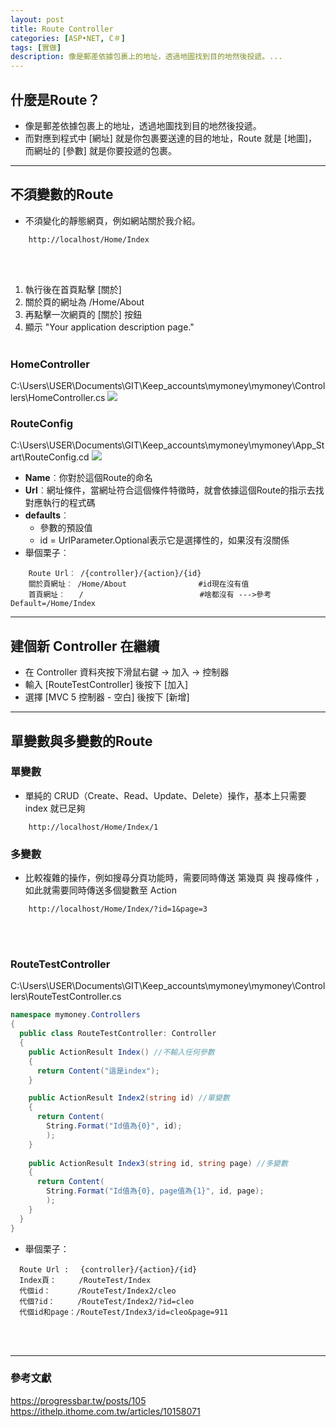 ```yaml
---
layout: post
title: Route Controller
categories: [ASP•NET, C＃]
tags: [實做]
description: 像是郵差依據包裹上的地址，透過地圖找到目的地然後投遞。...
---
```



## 什麼是Route？ 
- 像是郵差依據包裹上的地址，透過地圖找到目的地然後投遞。
- 而對應到程式中 [網址] 就是你包裹要送達的目的地址，Route 就是 [地圖]，而網址的 [參數] 就是你要投遞的包裹。

***

## 不須變數的Route
- 不須變化的靜態網頁，例如網站關於我介紹。
```
    http://localhost/Home/Index
```
<br/><br/>
1. 執行後在首頁點擊 [關於] 
2. 關於頁的網址為 /Home/About
3. 再點擊一次網頁的 [關於] 按鈕
4. 顯示 "Your application description page."
<br/><br/>

### HomeController
C:\Users\USER\Documents\GIT\Keep_accounts\mymoney\mymoney\Controllers\HomeController.cs
![](https://s3.amazonaws.com/notejoy/note_images/146088.2.2018-10-16%20%E4%B8%8A%E5%8D%88%2011-12-18.jpg)
​
### RouteConfig
C:\Users\USER\Documents\GIT\Keep_accounts\mymoney\mymoney\App_Start\RouteConfig.cd
![](https://s3.amazonaws.com/notejoy/note_images/146088.1.2018-10-16%20%E4%B8%8A%E5%8D%88%2011-14-12.jpg)
​
- **Name**︰你對於這個Route的命名
- **Url**︰網址條件，當網址符合這個條件特徵時，就會依據這個Route的指示去找對應執行的程式碼
- **defaults**︰
    - 參數的預設值
    - id = UrlParameter.Optional表示它是選擇性的，如果沒有沒關係
- 舉個栗子︰
```
    Route Url︰ /{controller}/{action}/{id}  
    關於頁網址︰ /Home/About                #id現在沒有值
    首頁網址︰   /                          #啥都沒有 --->參考Default=/Home/Index 
```

***
## 建個新 Controller 在繼續
- 在 Controller 資料夾按下滑鼠右鍵 -> 加入 -> 控制器
- 輸入 [RouteTestController] 後按下 [加入]
- 選擇 [MVC 5 控制器 - 空白] 後按下 [新增]

***

## 單變數與多變數的Route
### 單變數
- 單純的 CRUD（Create、Read、Update、Delete）操作，基本上只需要 index 就已足夠
```
    http://localhost/Home/Index/1
```
### 多變數
- 比較複雜的操作，例如搜尋分頁功能時，需要同時傳送 第幾頁 與 搜尋條件 ，如此就需要同時傳送多個變數至 Action
```
    http://localhost/Home/Index/?id=1&page=3
```
<br/><br/>
### RouteTestController

C:\Users\USER\Documents\GIT\Keep_accounts\mymoney\mymoney\Controllers\RouteTestController.cs
```csharp
namespace mymoney.Controllers
{
  public class RouteTestController: Controller
  {
    public ActionResult Index() //不輸入任何參數
    {
      return Content("這是index");
    }

    public ActionResult Index2(string id) //單變數
    {
      return Content(
        String.Format("Id值為{0}", id);
        );
    }
                
    public ActionResult Index3(string id, string page) //多變數
    {
      return Content(
        String.Format("Id值為{0}, page值為{1}", id, page);
        );
    }
  }
}
```
- 舉個栗子：
```
  Route Url : 　{controller}/{action}/{id}  
  Index頁：　　　/RouteTest/Index
  代個id： 　　　/RouteTest/Index2/cleo
  代個?id：　　　/RouteTest/Index2/?id=cleo
  代個id和page：/RouteTest/Index3/id=cleo&page=911
```



<br/><br/>
***
### 參考文獻
https://progressbar.tw/posts/105
https://ithelp.ithome.com.tw/articles/10158071






